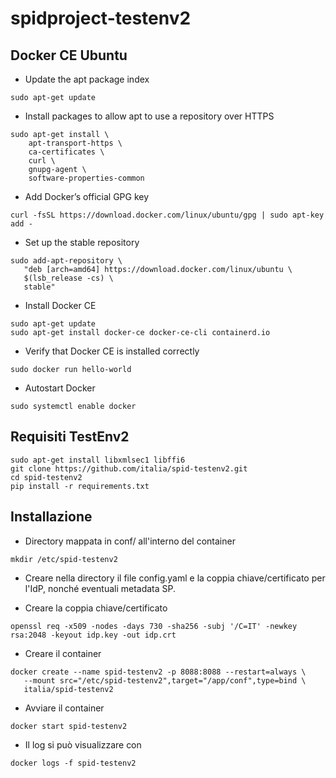 # spidproject-testenv2

## Docker CE Ubuntu

- Update the apt package index
```
sudo apt-get update
```

- Install packages to allow apt to use a repository over HTTPS
```
sudo apt-get install \
    apt-transport-https \
    ca-certificates \
    curl \
    gnupg-agent \
    software-properties-common
```

- Add Docker’s official GPG key
```
curl -fsSL https://download.docker.com/linux/ubuntu/gpg | sudo apt-key add -
```

- Set up the stable repository
```
sudo add-apt-repository \
   "deb [arch=amd64] https://download.docker.com/linux/ubuntu \
   $(lsb_release -cs) \
   stable"
```

- Install Docker CE
```
sudo apt-get update
sudo apt-get install docker-ce docker-ce-cli containerd.io
```

- Verify that Docker CE is installed correctly
```
sudo docker run hello-world
```

- Autostart Docker
```
sudo systemctl enable docker
```

## Requisiti TestEnv2
```
sudo apt-get install libxmlsec1 libffi6
git clone https://github.com/italia/spid-testenv2.git
cd spid-testenv2
pip install -r requirements.txt
```

## Installazione
- Directory mappata in conf/ all'interno del container
```
mkdir /etc/spid-testenv2
```

- Creare nella directory il file config.yaml e la coppia chiave/certificato per l'IdP, nonché eventuali metadata SP.

- Creare la coppia chiave/certificato
```
openssl req -x509 -nodes -days 730 -sha256 -subj '/C=IT' -newkey rsa:2048 -keyout idp.key -out idp.crt
```

- Creare il container
```
docker create --name spid-testenv2 -p 8088:8088 --restart=always \
   --mount src="/etc/spid-testenv2",target="/app/conf",type=bind \
   italia/spid-testenv2
```

- Avviare il container
```
docker start spid-testenv2
```

- Il log si può visualizzare con
```
docker logs -f spid-testenv2
```

